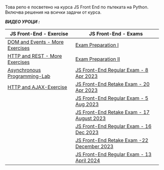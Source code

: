 Това репо е посветено на курса JS Front End по пътеката на Python. Включва решения на всички задачи от курса.


***ВИДЕО УРОЦИ :***


| JS Front-End - Exercise                                                                                                               | JS Front-End - Exams                                                                                                      | 
|---------------------------------------------------------------------------------------------------------------------------------------|---------------------------------------------------------------------------------------------------------------------------|
| [DOM and Events - More Exercises](https://www.youtube.com/watch?v=3Cp3RyO4TVo&list=PLtrqz5Y_ckiif53g9FnZgUvI1kT87-3HQ&ab_channel=AKA) | [Exam Preparation I](https://www.youtube.com/watch?v=_rK3-u-Y46s&list=PLtrqz5Y_ckih9HuHfYd-3oAdYPY-k0VLK&ab_channel=AKA)  |
| [HTTP and REST - More Exercises](https://www.youtube.com/watch?v=W7TL7DYKSy8&list=PLtrqz5Y_ckihnqRXFS9Z9WvRWSlu6xVQM&ab_channel=AKA)  | [Exam Preparation II](https://www.youtube.com/watch?v=OqBXxMmTU84&list=PLtrqz5Y_ckiilGvjcTEGMnFbhP0VJ3N7q&ab_channel=AKA) |
| [Asynchronous Programming-Lab](https://www.youtube.com/watch?v=TTdkDZb1zTg&list=PLtrqz5Y_ckihQ3VbSsPdu0-hDPRjzLNzX&index=1&ab_channel=AKA) | [JS Front-End Regular Exam - 8 Apr 2023](https://www.youtube.com/watch?v=wH_R4bh56JU&list=PLtrqz5Y_ckihgjOHPs4tXK-7f39Zp3bT-&index=2&ab_channel=AKA) |
| [HTTP and AJAX-Exercise](https://www.youtube.com/watch?v=DHEpU_BeXOs&list=PLtrqz5Y_ckijx70axQ8MUXXuypiQArSC_&index=1&ab_channel=AKA)  | [JS Front-End Retake Exam - 20 Apr 2023](https://www.youtube.com/watch?v=BnW7xCkM4Dc&list=PLtrqz5Y_ckiiJ6f4DPiCtF0FNDfSvdVIj&index=1&t=22s&ab_channel=AKA) |
|   | [JS Front-End Regular Exam - 5 Aug 2023](https://www.youtube.com/watch?v=JdIZWylcJjc&list=PLtrqz5Y_ckihn8iFfeMRK40malGhXrAhN&ab_channel=AKA) |
|   | [JS Front-End Retake Exam - 17 August 2023](https://www.youtube.com/watch?v=bLtcXWeceyo&list=PLtrqz5Y_ckig2OW0smIzAt3HciuEdPHJ6&ab_channel=AKA) |
|   | [JS Front-End Regular Exam - 16 Dec 2023](https://www.youtube.com/watch?v=2XFbzdsvxDg&list=PLtrqz5Y_ckijUyC0Wpc5nlMe913K_WaiJ&ab_channel=AKA) |
|   | [JS Front-End Retake Exam -22 December 2023](https://www.youtube.com/watch?v=-OB4dkp6xLg&list=PLtrqz5Y_ckigkhYU8AjfPedACkra4DGhd&ab_channel=AKA) |
|   | [JS Front-End Regular Exam - 13 April 2024](https://www.youtube.com/watch?v=jOdV_0IcxWA&list=PLtrqz5Y_ckigVhN21tK86kbu-IS7rLMMq&index=1&ab_channel=AKA) |
